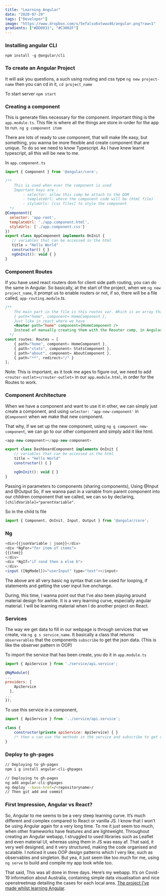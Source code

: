 ```yaml
---
title: "Learning Angular"
date: "2020-07-29"
tags: ["Developer"]
image: "https://www.dropbox.com/s/5efalso6xtwwu46/angular.png?raw=1"
gradients: ["#DD0031", "#C3002F"]
---
```


### Installing angular CLI
`npm install -g @angular/cli`

### To create an Angular Project
It will ask you questions, a such using routing and css type `ng new project-name` then you can cd in it, `cd project_name`

To start server
`npm start`

### Creating a component
This is generate files necessary for the component. Important thing is the `app.module.ts`. This file is where all the things are store in-order for the app to run. `ng g component item`

There are lots of ready to use component, that will make life easy, but something, you wanna be more flexible and create component that are unique. To do so we need to know Typescript. As I have knew learnt typescript, all this will be new to me.

In `app.component.ts`

```js
import { Component } from '@angular/core';

/**
	This is used when ever the component is used
	Important keys are :
		- selector: allow this comp be attach to the DOM
		- templateUrl: where the component code will be (html file)
		- styleUrls: [css files] to style the component
  */
@Component({
  selector: 'app-root',
  templateUrl: './app.component.html',
  styleUrls: ['./app.component.css']
})
export class AppComponent implements OnInit {
   // variables that can be accessed in the html
   title = "Hello World"
   constructor() { }
   ngOnInit(): void { }
}
```

### Component Routes
If you have used react routers dom for client side path routing, you can do the same in Angular. So basically, at the start of the project, when we `ng new project_name`, it prompt us to enable routers or not, if so, there will be a file called, `app-routing.module`.ts.

```js
/**
	The main part in the file is this routes var. Which is an array that takes in
	{ path="home", component= HomeComponent },
	Just like in react where we have
	<Router path="home" component={HomeComponent />
	Instead of manually creating them with the Reouter comp, in Angular we use and array.
  */
const routes: Routes = [
	{ path="home", component= HomeComponent },
	{ path="stats", component= StatsComponent },
	{ path="about", component= AboutComponent },
	{ path="**", redirect="/" }
];
```

Note: This is important, as it took me ages to figure out, we need to add `<router-outlet></router-outlet>` in our `app.module.html`, in order for the Routes to work.

### Component Architecture
When we have a component and want to use it in other, we can simply just create a component, and using `selector: 'app-new-component'` in `@Component` when we make that new component.

That why, if we set up the new component, using `ng g component new-component`, we can go to our other component and simply add it like html.

```js
<app-new-component></app-new-component>
```

```js
export class DashboardComponent implements OnInit {
    // variables that can be accessed in the html
    title = "Hello World"
    constructor() { }

    ngOnInit(): void { }
}
```

Passing in parameters to components (sharing components), Using @Input and @Output
So, if we wanna past in a variable from parent component into our children component that we called, we can so by declaring, `[childVarible]="parentVariable"`.

So in the child ts file

```js
import { Component, OnInit, Input, Output } from '@angular/core';
```

### Ng
```js
<div>{{jsonVariable | json}}</div>
<div *NgFor="for item of items">
{{item}}
</div>
<div *NgIf="if cond then a else b">
</div>
<input ([NgModel])="userInput" type="text"></input>
```
The above are all very basic ng syntax that can be used for looping, if statements and getting the user input live onchange.

During, this time, I wanna point out that I’ve also been playing around material design for awhile. It is a very learning curve, especially angular material. I will be learning material when I do another project on React.

### Services
The way we get data to fill in our webpage is through services that we create, via `ng g s service_name`. It basically a class that returns `observerables` that the components `subscribe` to get the json data. (This is like the observer pattern in OOP)

To import the service that has been create, you do it in `app.module.ts`

```js
import { ApiService } from './service/api.service';

@NgModule({
...
providers: [
    ApiService
  ],
...
});
```

To use this service in a component,

```js
import { ApiService } from '../service/api.service';

class {
	constructor(private apiService: ApiService) { }
	/* then u can use the methods in the service and subscribe to get data */
}
```

### Deploy to gh-pages
```bash
// Deploying to gh-pages
npm i g install angular-cli-ghpages

// Deploying to gh-pages
ng add angular-cli-ghpages
ng deploy --base-href=/<repositoryname>/
// Then git add and commit
```

### First Impression, Angular vs React?
So, Angular to me seems to be a very steep learning curve. It’s much different and complex compared to React or vanilla JS. I know that I won’t be using Angular again for a very long time. To me it just seem too much, when other frameworks have features and are lightweight. Throughout creating an Angular webapp, I struggled to used libraries such as Leaflet and even material UI, whereas using them in JS was easy af. That said, it very well designed, and it very structured, making the code organised and scalable. I noticed it uses OOP design patterns which I very like, such as observables and singleton. But yea, it just seem like too much for me, using `ng serve` to build and compile my app took while too.

That said, This was all done in three days. Here’s my webapp. It’s on Covid-19 information about Australia, containing simple data visualisation and nice openstreetmap detailing the cases for each local area. [The project I’ve made whilst learning Angular](https://z5208980.github.io/covid19-au/).